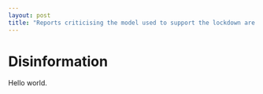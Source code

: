 ```yaml
---
layout: post
title: "Reports criticising the model used to support the lockdown are flawed"
---
```


# Disinformation

Hello world.
